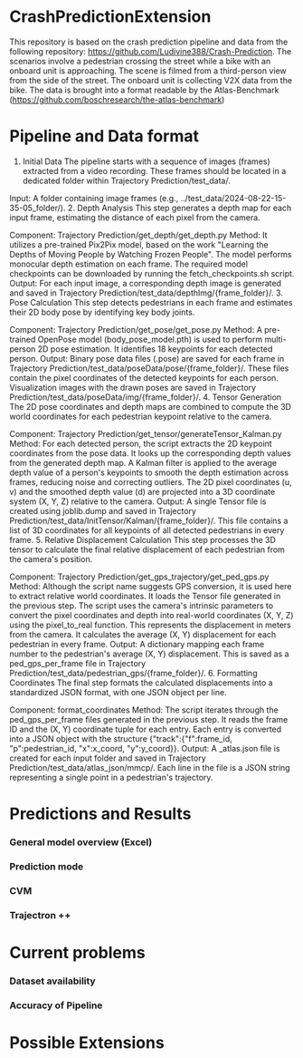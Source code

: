 # CrashPredictionExtension
This repository is based on the crash prediction pipeline and data from the following repository: https://github.com/Ludivine388/Crash-Prediction. The scenarios involve a pedestrian crossing the street while a bike with an onboard unit is approaching. The scene is filmed from a third-person view from the side of the street. The onboard unit is collecting V2X data from the bike. The data is brought into a format readable by the Atlas-Benchmark (https://github.com/boschresearch/the-atlas-benchmark)

# Pipeline and Data format

1. Initial Data
The pipeline starts with a sequence of images (frames) extracted from a video recording. These frames should be located in a dedicated folder within Trajectory Prediction/test_data/.

Input: A folder containing image frames (e.g., ../test_data/2024-08-22-15-35-05_folder/).
2. Depth Analysis
This step generates a depth map for each input frame, estimating the distance of each pixel from the camera.

Component: Trajectory Prediction/get_depth/get_depth.py
Method: It utilizes a pre-trained Pix2Pix model, based on the work "Learning the Depths of Moving People by Watching Frozen People". The model performs monocular depth estimation on each frame. The required model checkpoints can be downloaded by running the fetch_checkpoints.sh script.
Output: For each input image, a corresponding depth image is generated and saved in Trajectory Prediction/test_data/depthImg/{frame_folder}/.
3. Pose Calculation
This step detects pedestrians in each frame and estimates their 2D body pose by identifying key body joints.

Component: Trajectory Prediction/get_pose/get_pose.py
Method: A pre-trained OpenPose model (body_pose_model.pth) is used to perform multi-person 2D pose estimation. It identifies 18 keypoints for each detected person.
Output:
Binary pose data files (.pose) are saved for each frame in Trajectory Prediction/test_data/poseData/pose/{frame_folder}/. These files contain the pixel coordinates of the detected keypoints for each person.
Visualization images with the drawn poses are saved in Trajectory Prediction/test_data/poseData/img/{frame_folder}/.
4. Tensor Generation
The 2D pose coordinates and depth maps are combined to compute the 3D world coordinates for each pedestrian keypoint relative to the camera.

Component: Trajectory Prediction/get_tensor/generateTensor_Kalman.py
Method:
For each detected person, the script extracts the 2D keypoint coordinates from the pose data.
It looks up the corresponding depth values from the generated depth map.
A Kalman filter is applied to the average depth value of a person's keypoints to smooth the depth estimation across frames, reducing noise and correcting outliers.
The 2D pixel coordinates (u, v) and the smoothed depth value (d) are projected into a 3D coordinate system (X, Y, Z) relative to the camera.
Output: A single Tensor file is created using joblib.dump and saved in Trajectory Prediction/test_data/InitTensor/Kalman/{frame_folder}/. This file contains a list of 3D coordinates for all keypoints of all detected pedestrians in every frame.
5. Relative Displacement Calculation
This step processes the 3D tensor to calculate the final relative displacement of each pedestrian from the camera's position.

Component: Trajectory Prediction/get_gps_trajectory/get_ped_gps.py
Method: Although the script name suggests GPS conversion, it is used here to extract relative world coordinates.
It loads the Tensor file generated in the previous step.
The script uses the camera's intrinsic parameters to convert the pixel coordinates and depth into real-world coordinates (X, Y, Z) using the pixel_to_real function. This represents the displacement in meters from the camera.
It calculates the average (X, Y) displacement for each pedestrian in every frame.
Output: A dictionary mapping each frame number to the pedestrian's average (X, Y) displacement. This is saved as a ped_gps_per_frame file in Trajectory Prediction/test_data/pedestrian_gps/{frame_folder}/.
6. Formatting Coordinates
The final step formats the calculated displacements into a standardized JSON format, with one JSON object per line.

Component: format_coordinates
Method:
The script iterates through the ped_gps_per_frame files generated in the previous step.
It reads the frame ID and the (X, Y) coordinate tuple for each entry.
Each entry is converted into a JSON object with the structure {"track":{"f":frame_id, "p":pedestrian_id, "x":x_coord, "y":y_coord}}.
Output: A _atlas.json file is created for each input folder and saved in Trajectory Prediction/test_data/atlas_json/mmcp/. Each line in the file is a JSON string representing a single point in a pedestrian's trajectory.



# Predictions and Results

### General model overview (Excel)
### Prediction mode
### CVM
### Trajectron ++

# Current problems

### Dataset availability
### Accuracy of Pipeline

# Possible Extensions
